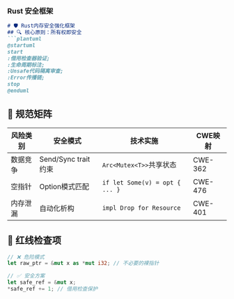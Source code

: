 ### **Rust 安全框架**
```markdown
# 🛡️ Rust内存安全强化框架
## 🔍 核心原则：所有权即安全
```plantuml
@startuml
start
:借用检查器验证;
:生命周期标注;
:Unsafe代码隔离审查;
:Error传播链;
stop
@enduml
```

## 📜 规范矩阵
| 风险类别       | 安全模式                    | 技术实施                          | CWE映射   |
|----------------|----------------------------|-----------------------------------|-----------|
| 数据竞争       | Send/Sync trait约束         | `Arc<Mutex<T>>`共享状态           | CWE-362   |
| 空指针         | Option模式匹配             | `if let Some(v) = opt { ... }`    | CWE-476   |
| 内存泄漏       | 自动化析构                 | `impl Drop for Resource`          | CWE-401   |

## 🚨 红线检查项
```rust
// ❌ 危险模式
let raw_ptr = &mut x as *mut i32; // 不必要的裸指针

// ✅ 安全方案
let safe_ref = &mut x;
*safe_ref += 1; // 借用检查保护
```
